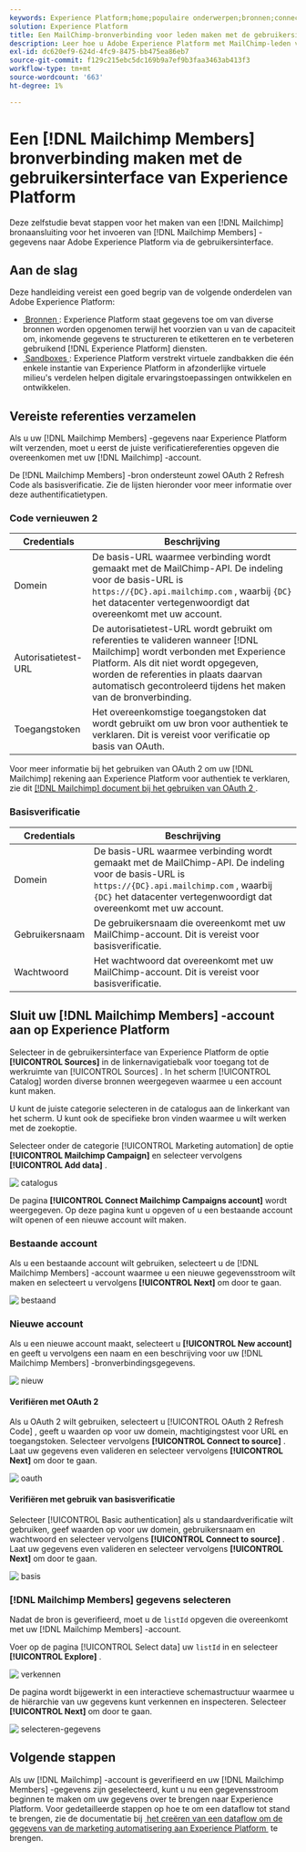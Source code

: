 ```yaml
---
keywords: Experience Platform;home;populaire onderwerpen;bronnen;connectors;bronconnectors;bronnen sdk;sdk;SDK
solution: Experience Platform
title: Een MailChimp-bronverbinding voor leden maken met de gebruikersinterface van Experience Platform
description: Leer hoe u Adobe Experience Platform met MailChimp-leden verbindt via de gebruikersinterface van Experience Platform.
exl-id: dc620ef9-624d-4fc9-8475-bb475ea86eb7
source-git-commit: f129c215ebc5dc169b9a7ef9b3faa3463ab413f3
workflow-type: tm+mt
source-wordcount: '663'
ht-degree: 1%

---
```


# Een [!DNL Mailchimp Members] bronverbinding maken met de gebruikersinterface van Experience Platform

Deze zelfstudie bevat stappen voor het maken van een [!DNL Mailchimp] bronaansluiting voor het invoeren van [!DNL Mailchimp Members] -gegevens naar Adobe Experience Platform via de gebruikersinterface.

## Aan de slag

Deze handleiding vereist een goed begrip van de volgende onderdelen van Adobe Experience Platform:

* [&#x200B; Bronnen &#x200B;](../../../../home.md): Experience Platform staat gegevens toe om van diverse bronnen worden opgenomen terwijl het voorzien van u van de capaciteit om, inkomende gegevens te structureren te etiketteren en te verbeteren gebruikend [!DNL Experience Platform] diensten.
* [&#x200B; Sandboxes &#x200B;](../../../../../sandboxes/home.md): Experience Platform verstrekt virtuele zandbakken die één enkele instantie van Experience Platform in afzonderlijke virtuele milieu&#39;s verdelen helpen digitale ervaringstoepassingen ontwikkelen en ontwikkelen.

## Vereiste referenties verzamelen

Als u uw [!DNL Mailchimp Members] -gegevens naar Experience Platform wilt verzenden, moet u eerst de juiste verificatiereferenties opgeven die overeenkomen met uw [!DNL Mailchimp] -account.

De [!DNL Mailchimp Members] -bron ondersteunt zowel OAuth 2 Refresh Code als basisverificatie. Zie de lijsten hieronder voor meer informatie over deze authentificatietypen.

### Code vernieuwen 2

| Credentials | Beschrijving |
| --- | --- |
| Domein | De basis-URL waarmee verbinding wordt gemaakt met de MailChimp-API. De indeling voor de basis-URL is `https://{DC}.api.mailchimp.com` , waarbij `{DC}` het datacenter vertegenwoordigt dat overeenkomt met uw account. |
| Autorisatietest-URL | De autorisatietest-URL wordt gebruikt om referenties te valideren wanneer [!DNL Mailchimp] wordt verbonden met Experience Platform. Als dit niet wordt opgegeven, worden de referenties in plaats daarvan automatisch gecontroleerd tijdens het maken van de bronverbinding. |
| Toegangstoken | Het overeenkomstige toegangstoken dat wordt gebruikt om uw bron voor authentiek te verklaren. Dit is vereist voor verificatie op basis van OAuth. |

Voor meer informatie bij het gebruiken van OAuth 2 om uw [!DNL Mailchimp] rekening aan Experience Platform voor authentiek te verklaren, zie dit [[!DNL Mailchimp]  document bij het gebruiken van OAuth 2 &#x200B;](https://mailchimp.com/developer/marketing/guides/access-user-data-oauth-2/).

### Basisverificatie

| Credentials | Beschrijving |
| --- | --- |
| Domein | De basis-URL waarmee verbinding wordt gemaakt met de MailChimp-API. De indeling voor de basis-URL is `https://{DC}.api.mailchimp.com` , waarbij `{DC}` het datacenter vertegenwoordigt dat overeenkomt met uw account. |
| Gebruikersnaam | De gebruikersnaam die overeenkomt met uw MailChimp-account. Dit is vereist voor basisverificatie. |
| Wachtwoord | Het wachtwoord dat overeenkomt met uw MailChimp-account. Dit is vereist voor basisverificatie. |

## Sluit uw [!DNL Mailchimp Members] -account aan op Experience Platform

Selecteer in de gebruikersinterface van Experience Platform de optie **[!UICONTROL Sources]** in de linkernavigatiebalk voor toegang tot de werkruimte van [!UICONTROL Sources] . In het scherm [!UICONTROL Catalog] worden diverse bronnen weergegeven waarmee u een account kunt maken.

U kunt de juiste categorie selecteren in de catalogus aan de linkerkant van het scherm. U kunt ook de specifieke bron vinden waarmee u wilt werken met de zoekoptie.

Selecteer onder de categorie [!UICONTROL Marketing automation] de optie **[!UICONTROL Mailchimp Campaign]** en selecteer vervolgens **[!UICONTROL Add data]** .

![&#x200B; catalogus &#x200B;](../../../../images/tutorials/create/mailchimp-members/catalog.png)

De pagina **[!UICONTROL Connect Mailchimp Campaigns account]** wordt weergegeven. Op deze pagina kunt u opgeven of u een bestaande account wilt openen of een nieuwe account wilt maken.

### Bestaande account

Als u een bestaande account wilt gebruiken, selecteert u de [!DNL Mailchimp Members] -account waarmee u een nieuwe gegevensstroom wilt maken en selecteert u vervolgens **[!UICONTROL Next]** om door te gaan.

![&#x200B; bestaand &#x200B;](../../../../images/tutorials/create/mailchimp-members/existing.png)

### Nieuwe account

Als u een nieuwe account maakt, selecteert u **[!UICONTROL New account]** en geeft u vervolgens een naam en een beschrijving voor uw [!DNL Mailchimp Members] -bronverbindingsgegevens.

![&#x200B; nieuw &#x200B;](../../../../images/tutorials/create/mailchimp-members/new.png)


#### Verifiëren met OAuth 2

Als u OAuth 2 wilt gebruiken, selecteert u [!UICONTROL OAuth 2 Refresh Code] , geeft u waarden op voor uw domein, machtigingstest voor URL en toegangstoken. Selecteer vervolgens **[!UICONTROL Connect to source]** . Laat uw gegevens even valideren en selecteer vervolgens **[!UICONTROL Next]** om door te gaan.

![&#x200B; oauth &#x200B;](../../../../images/tutorials/create/mailchimp-members/oauth.png)

#### Verifiëren met gebruik van basisverificatie

Selecteer [!UICONTROL Basic authentication] als u standaardverificatie wilt gebruiken, geef waarden op voor uw domein, gebruikersnaam en wachtwoord en selecteer vervolgens **[!UICONTROL Connect to source]** . Laat uw gegevens even valideren en selecteer vervolgens **[!UICONTROL Next]** om door te gaan.

![&#x200B; basis &#x200B;](../../../../images/tutorials/create/mailchimp-members/basic.png)

### [!DNL Mailchimp Members] gegevens selecteren

Nadat de bron is geverifieerd, moet u de `listId` opgeven die overeenkomt met uw [!DNL Mailchimp Members] -account.

Voer op de pagina [!UICONTROL Select data] uw `listId` in en selecteer **[!UICONTROL Explore]** .

![&#x200B; verkennen &#x200B;](../../../../images/tutorials/create/mailchimp-members/explore.png)

De pagina wordt bijgewerkt in een interactieve schemastructuur waarmee u de hiërarchie van uw gegevens kunt verkennen en inspecteren. Selecteer **[!UICONTROL Next]** om door te gaan.

![&#x200B; selecteren-gegevens &#x200B;](../../../../images/tutorials/create/mailchimp-members/select-data.png)

## Volgende stappen

Als uw [!DNL Mailchimp] -account is geverifieerd en uw [!DNL Mailchimp Members] -gegevens zijn geselecteerd, kunt u nu een gegevensstroom beginnen te maken om uw gegevens over te brengen naar Experience Platform. Voor gedetailleerde stappen op hoe te om een dataflow tot stand te brengen, zie de documentatie bij [&#x200B; het creëren van een dataflow om de gegevens van de marketing automatisering aan Experience Platform &#x200B;](../../dataflow/marketing-automation.md) te brengen.
